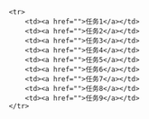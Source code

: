 <!DOCTYPE html>
<html>
	<head>
		<meta charset="utf-8">
		<title></title>
	</head>
	<body>
		
			 <tr>
				 <td><a href="">任务1</a></td>
				 <td><a href="">任务2</a></td>
				 <td><a href="">任务3</a></td>
				 <td><a href="">任务4</a></td>
				 <td><a href="">任务5</a></td>
				 <td><a href="">任务6</a></td>
				 <td><a href="">任务7</a></td>
				 <td><a href="">任务8</a></td>
				 <td><a href="">任务9</a></td>
			 </tr>
	
		  

</html>

